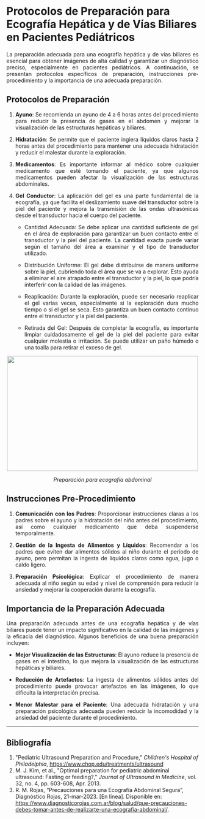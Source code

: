 # Protocolos de Preparación para Ecografía Hepática y de Vías Biliares en Pacientes Pediátricos

<p align="justify"> La preparación adecuada para una ecografía hepática y de vías biliares es esencial para obtener imágenes de alta calidad y garantizar un diagnóstico preciso, especialmente en pacientes pediátricos. A continuación, se presentan protocolos específicos de preparación, instrucciones pre-procedimiento y la importancia de una adecuada preparación.

## Protocolos de Preparación

1. **<p align="justify"> Ayuno**: Se recomienda un ayuno de 4 a 6 horas antes del procedimiento para reducir la presencia de gases en el abdomen y mejorar la visualización de las estructuras hepáticas y biliares.

2. **<p align="justify"> Hidratación**: Se permite que el paciente ingiera líquidos claros hasta 2 horas antes del procedimiento para mantener una adecuada hidratación y reducir el malestar durante la exploración.

3. **<p align="justify"> Medicamentos**: Es importante informar al médico sobre cualquier medicamento que esté tomando el paciente, ya que algunos medicamentos pueden afectar la visualización de las estructuras abdominales.
   
4. **<p align="justify"> Gel Conductor**: La aplicación del gel es una parte fundamental de la ecografía, ya que facilita el deslizamiento suave del transductor sobre la piel del paciente y mejora la transmisión de las ondas ultrasónicas desde el transductor hacia el cuerpo del paciente.
   - <p align="justify"> Cantidad Adecuada: Se debe aplicar una cantidad suficiente de gel en el área de exploración para garantizar un buen contacto entre el transductor y la piel del paciente. La cantidad exacta puede variar según el tamaño del área a examinar y el tipo de transductor utilizado.
   - <p align="justify"> Distribución Uniforme: El gel debe distribuirse de manera uniforme sobre la piel, cubriendo toda el área que se va a explorar. Esto ayuda a eliminar el aire atrapado entre el transductor y la piel, lo que podría interferir con la calidad de las imágenes.
   - <p align="justify"> Reaplicación: Durante la exploración, puede ser necesario reaplicar el gel varias veces, especialmente si la exploración dura mucho tiempo o si el gel se seca. Esto garantiza un buen contacto continuo entre el transductor y la piel del paciente.
   - <p align="justify"> Retirada del Gel: Después de completar la ecografía, es importante limpiar cuidadosamente el gel de la piel del paciente para evitar cualquier molestia o irritación. Se puede utilizar un paño húmedo o una toalla para retirar el exceso de gel.
     
<p align="center">
  <img src="https://www.diagnosticorojas.com.ar/wp-content/uploads/2023/03/Ecografia-abdominal.webp" width="500" height="300"> </p>
<em><p align="center">Preparación para ecografía abdominal</p></em> 


## Instrucciones Pre-Procedimiento

1. **<p align="justify"> Comunicación con los Padres**: Proporcionar instrucciones claras a los padres sobre el ayuno y la hidratación del niño antes del procedimiento, así como cualquier medicamento que deba suspenderse temporalmente.

2. **<p align="justify"> Gestión de la Ingesta de Alimentos y Líquidos**: Recomendar a los padres que eviten dar alimentos sólidos al niño durante el período de ayuno, pero permitan la ingesta de líquidos claros como agua, jugo o caldo ligero.

3. **<p align="justify"> Preparación Psicológica**: Explicar el procedimiento de manera adecuada al niño según su edad y nivel de comprensión para reducir la ansiedad y mejorar la cooperación durante la ecografía.

## Importancia de la Preparación Adecuada

<p align="justify"> Una preparación adecuada antes de una ecografía hepática y de vías biliares puede tener un impacto significativo en la calidad de las imágenes y la eficacia del diagnóstico. Algunos beneficios de una buena preparación incluyen:

- **<p align="justify"> Mejor Visualización de las Estructuras**: El ayuno reduce la presencia de gases en el intestino, lo que mejora la visualización de las estructuras hepáticas y biliares.
- **<p align="justify"> Reducción de Artefactos**: La ingesta de alimentos sólidos antes del procedimiento puede provocar artefactos en las imágenes, lo que dificulta la interpretación precisa.
- **<p align="justify"> Menor Malestar para el Paciente**: Una adecuada hidratación y una preparación psicológica adecuada pueden reducir la incomodidad y la ansiedad del paciente durante el procedimiento.

---
## Bibliografía

1. "Pediatric Ultrasound Preparation and Procedure," *Children's Hospital of Philadelphia*, https://www.chop.edu/treatments/ultrasound
3. M. J. Kim, et al., "Optimal preparation for pediatric abdominal ultrasound: Fasting or feeding?," *Journal of Ultrasound in Medicine*, vol. 32, no. 4, pp. 603-608, Apr. 2013.
4. R. M. Rojas, “Precauciones para una Ecografía Abdominal Segura”, Diagnóstico Rojas, 21-mar-2023. [En línea]. Disponible en: https://www.diagnosticorojas.com.ar/blog/salud/que-precauciones-debes-tomar-antes-de-realizarte-una-ecografia-abdominal/. 

